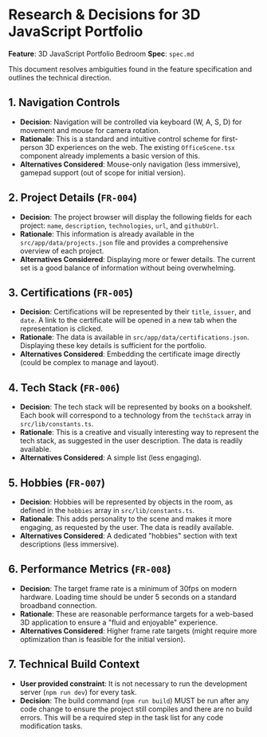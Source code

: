 # Research & Decisions for 3D JavaScript Portfolio

**Feature**: 3D JavaScript Portfolio Bedroom
**Spec**: `spec.md`

This document resolves ambiguities found in the feature specification and outlines the technical direction.

## 1. Navigation Controls

- **Decision**: Navigation will be controlled via keyboard (W, A, S, D) for movement and mouse for camera rotation.
- **Rationale**: This is a standard and intuitive control scheme for first-person 3D experiences on the web. The existing `OfficeScene.tsx` component already implements a basic version of this.
- **Alternatives Considered**: Mouse-only navigation (less immersive), gamepad support (out of scope for initial version).

## 2. Project Details (`FR-004`)

- **Decision**: The project browser will display the following fields for each project: `name`, `description`, `technologies`, `url`, and `githubUrl`.
- **Rationale**: This information is already available in the `src/app/data/projects.json` file and provides a comprehensive overview of each project.
- **Alternatives Considered**: Displaying more or fewer details. The current set is a good balance of information without being overwhelming.

## 3. Certifications (`FR-005`)

- **Decision**: Certifications will be represented by their `title`, `issuer`, and `date`. A link to the certificate will be opened in a new tab when the representation is clicked.
- **Rationale**: The data is available in `src/app/data/certifications.json`. Displaying these key details is sufficient for the portfolio.
- **Alternatives Considered**: Embedding the certificate image directly (could be complex to manage and layout).

## 4. Tech Stack (`FR-006`)

- **Decision**: The tech stack will be represented by books on a bookshelf. Each book will correspond to a technology from the `techStack` array in `src/lib/constants.ts`.
- **Rationale**: This is a creative and visually interesting way to represent the tech stack, as suggested in the user description. The data is readily available.
- **Alternatives Considered**: A simple list (less engaging).

## 5. Hobbies (`FR-007`)

- **Decision**: Hobbies will be represented by objects in the room, as defined in the `hobbies` array in `src/lib/constants.ts`.
- **Rationale**: This adds personality to the scene and makes it more engaging, as requested by the user. The data is readily available.
- **Alternatives Considered**: A dedicated "hobbies" section with text descriptions (less immersive).

## 6. Performance Metrics (`FR-008`)

- **Decision**: The target frame rate is a minimum of 30fps on modern hardware. Loading time should be under 5 seconds on a standard broadband connection.
- **Rationale**: These are reasonable performance targets for a web-based 3D application to ensure a "fluid and enjoyable" experience.
- **Alternatives Considered**: Higher frame rate targets (might require more optimization than is feasible for the initial version).

## 7. Technical Build Context

- **User provided constraint**: It is not necessary to run the development server (`npm run dev`) for every task.
- **Decision**: The build command (`npm run build`) MUST be run after any code change to ensure the project still compiles and there are no build errors. This will be a required step in the task list for any code modification tasks.
